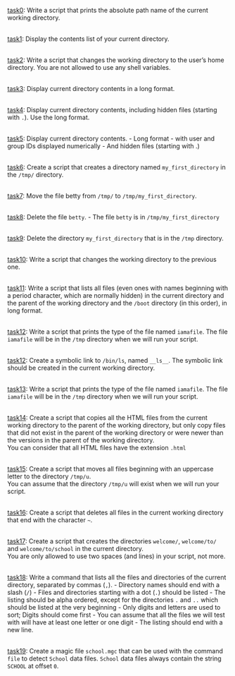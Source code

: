 [task0](./0-current_working_directory): Write a script that prints the absolute path name of the current working directory. <br><br>

[task1](./1-listit): Display the contents list of your current directory. <br><br>

[task2](./2-bring_me_home): Write a script that changes the working directory to the user’s home directory. You are not allowed to use any shell variables.<br><br>

[task3](./3-listfiles): Display current directory contents in a long format. <br><br>

[task4](./4-listmorefiles): Display current directory contents, including hidden files (starting with `.`). Use the long format. <br><br>

[task5](./5-listfilesdigitonly): Display current directory contents.
    - Long format
    - with user and group IDs displayed numerically
    - And hidden files (starting with .)<br><br>

[task6](./6-firstdirectory): Create a script that creates a directory named `my_first_directory` in the `/tmp/` directory. <br><br>

[task7](./7-movethatfile): Move the file betty from `/tmp/` to `/tmp/my_first_directory`. <br><br>

[task8](./8-firstdelete): Delete the file `betty`.
    - The file `betty` is in `/tmp/my_first_directory`<br><br>

[task9](./9-firstdirdeletion): Delete the directory `my_first_directory` that is in the `/tmp` directory.<br><br>

[task10](./10-back): Write a script that changes the working directory to the previous one. <br><br>

[task11](./11-lists): Write a script that lists all files (even ones with names beginning with a period character, which are normally hidden) in the current directory and the parent of the working directory and the `/boot` directory (in this order), in long format. <br><br>

[task12](./12-file_type): Write a script that prints the type of the file named `iamafile`. The file `iamafile` will be in the `/tmp` directory when we will run your script.<br><br>

[task12](./13-symbolic_link): Create a symbolic link to `/bin/ls`, named `__ls__`. The symbolic link should be created in the current working directory.<br><br>

[task13](./12-file_type): Write a script that prints the type of the file named `iamafile`. The file `iamafile` will be in the `/tmp` directory when we will run your script.<br><br>

[task14](./14-copy_html): Create a script that copies all the HTML files from the current working directory to the parent of the working directory, but only copy files that did not exist in the parent of the working directory or were newer than the versions in the parent of the working directory.<br>
You can consider that all HTML files have the extension `.html`<br><br>

[task15](./100-lets_move): Create a script that moves all files beginning with an uppercase letter to the directory `/tmp/u`.<br>
You can assume that the directory `/tmp/u` will exist when we will run your script.<br><br>

[task16](./101-clean_emacs): Create a script that deletes all files in the current working directory that end with the character `~`.<br><br>

[task17](./102-tree): Create a script that creates the directories `welcome/`, `welcome/to/` and `welcome/to/school` in the current directory.<br>
You are only allowed to use two spaces (and lines) in your script, not more.<br><br>

[task18](./103-commas): Write a command that lists all the files and directories of the current directory, separated by commas (`,`).
    - Directory names should end with a slash (`/`)
    - Files and directories starting with a dot (`.`) should be listed
    - The listing should be alpha ordered, except for the directories `.` and `..` which should be listed at the very beginning
    - Only digits and letters are used to sort; Digits should come first
    - You can assume that all the files we will test with will have at least one letter or one digit
    - The listing should end with a new line.
<br><br>

[task19](./school.mgc): Create a magic file `school.mgc` that can be used with the command `file` to detect `School` data files. `School` data files always contain the string `SCHOOL` at offset `0`.
<br>
